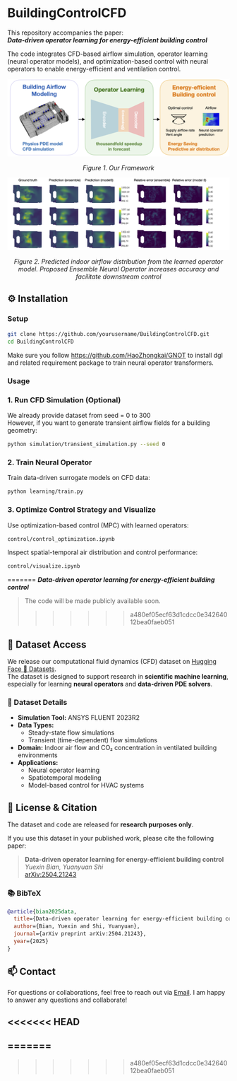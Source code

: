 # BuildingControlCFD

This repository accompanies the paper:  
**_Data-driven operator learning for energy-efficient building control_** 

The code integrates CFD-based airflow simulation, operator learning (neural operator models), and optimization-based control with neural operators to enable energy-efficient and ventilation control. 



<p align="center">
  <img src="images/framework.png" alt="Framework" width="600">
</p>
</p><p align="center"><em>Figure 1. Our Framework</em></p>


<p align="center">
  <img src="images/predict2.png" alt="1" width="600">
</p><p align="center"><em>Figure 2. Predicted indoor airflow distribution from the learned operator model. Proposed Ensemble Neural Operator increases accuracy and facilitate downstream control</em></p>


## ⚙️ Installation

### Setup
```bash
git clone https://github.com/yourusername/BuildingControlCFD.git
cd BuildingControlCFD
```
Make sure you follow https://github.com/HaoZhongkai/GNOT to install dgl and related requirement package to train neural operator transformers. 

### Usage
### 1. Run CFD Simulation (Optional)
We already provide dataset from seed = 0 to 300   
However, if you want to generate transient airflow fields for a building geometry:
```bash
python simulation/transient_simulation.py --seed 0
```

### 2. Train Neural Operator
Train data-driven surrogate models on CFD data:
```bash
python learning/train.py 
```

### 3. Optimize Control Strategy and Visualize
Use optimization-based control (MPC) with learned operators:
```bash
control/control_optimization.ipynb
```
Inspect spatial-temporal air distribution and control performance:
```bash
control/visualize.ipynb
```
=======
**_Data-driven operator learning for energy-efficient building control_**  
> The code will be made publicly available soon.
>>>>>>> a480ef05ecf63d1cdcc0e34264012bea0faeb051

## 📂 Dataset Access

We release our computational fluid dynamics (CFD) dataset on [Hugging Face 🤗 Datasets](https://huggingface.co/datasets/alwaysbyx/Bear-CFD-dataset).  
The dataset is designed to support research in **scientific machine learning**, especially for learning **neural operators** and **data-driven PDE solvers**.

### 🔧 Dataset Details

- **Simulation Tool:** ANSYS FLUENT 2023R2  
- **Data Types:**  
  - Steady-state flow simulations  
  - Transient (time-dependent) flow simulations  
- **Domain:** Indoor air flow and CO₂ concentration in ventilated building environments  
- **Applications:**  
  - Neural operator learning  
  - Spatiotemporal modeling  
  - Model-based control for HVAC systems

## 📜 License & Citation

The dataset and code are released for **research purposes only**.

If you use this dataset in your published work, please cite the following paper:

> **Data-driven operator learning for energy-efficient building control**  
> *Yuexin Bian, Yuanyuan Shi*  
> [arXiv:2504.21243](https://arxiv.org/abs/2504.21243)

### 📚 BibTeX
```bibtex
@article{bian2025data,
  title={Data-driven operator learning for energy-efficient building control},
  author={Bian, Yuexin and Shi, Yuanyuan},
  journal={arXiv preprint arXiv:2504.21243},
  year={2025}
}
```

## 📫 Contact

For questions or collaborations, feel free to reach out via [Email](yubian@ucsd.edu). I am happy to answer any questions and collaborate! 

<<<<<<< HEAD
---
=======
---
>>>>>>> a480ef05ecf63d1cdcc0e34264012bea0faeb051
